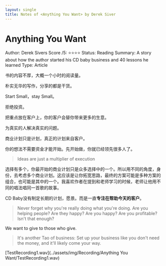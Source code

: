 ```yaml
---
layout: single
title: Notes of <Anything You Want> by Derek Siver
---
```




# Anything You Want

Author: Derek Sivers
Score /5: ⭐️⭐️⭐️⭐️
Status: Reading
Summary: A story about how the author started his CD baby business and 40 lessons he learned
Type: Article

书的内容不厚，大概一个小时的阅读量。

朴实无华的写作，分享的都是干货。

Start Small，stay Small。

拒绝投资。

把重点放在客户上，你的客户会替你带来更多的生意。

为真实的人解决真实的问题。

商业计划只是计划，真正的计划来自客户。

你的想法不需要资金才能开始。先开始做，你就已经领先很多人了。

> Ideas are just a multiplier of execution

选择有多个，你最开始的商业计划只是众多选择中的一个。所以用不同的角度，身份，去考虑多个商业计划。这应该是让你拓宽思路，最终的方案可能是多种方案的组合，也可能是其中的一个。我喜欢作者在提到和老师学习的时候，老师让他用不同的唱法唱同一首歌的故事。

CD Baby没有制定长期的计划，愿景。而是一直**专注在帮助今天的客户**。

> Never forget why you're really doing what you're doing. Are you helping people? Are they happy? Are you happy? Are you profitable? Isn't that enough?

We want to give to those who give.

> It's another Tao of business: Set up your business like you don't need the money, and it'll likely come your way.

 [TestRecording1.wav](../assets/img/Recording/Anything You Want/TestRecording1.wav) 

